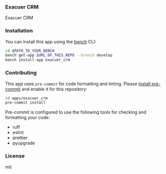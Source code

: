 ### Exacuer CRM

Exacuer CRM

### Installation

You can install this app using the [bench](https://github.com/frappe/bench) CLI:

```bash
cd $PATH_TO_YOUR_BENCH
bench get-app $URL_OF_THIS_REPO --branch develop
bench install-app exacuer_crm
```

### Contributing

This app uses `pre-commit` for code formatting and linting. Please [install pre-commit](https://pre-commit.com/#installation) and enable it for this repository:

```bash
cd apps/exacuer_crm
pre-commit install
```

Pre-commit is configured to use the following tools for checking and formatting your code:

- ruff
- eslint
- prettier
- pyupgrade

### License

mit
